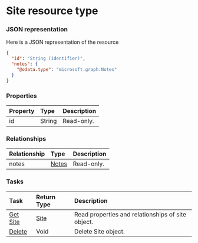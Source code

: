 # Site resource type



### JSON representation

Here is a JSON representation of the resource

```json
{
  "id": "String (identifier)",
  "notes": {
    "@odata.type": "microsoft.graph.Notes"
  }
}

```
### Properties
| Property	   | Type	|Description|
|:---------------|:--------|:----------|
|id|String| Read-only.|

### Relationships
| Relationship | Type	|Description|
|:---------------|:--------|:----------|
|notes|[Notes](notes.md)| Read-only.|

### Tasks

| Task		   | Return Type	|Description|
|:---------------|:--------|:----------|
|[Get Site](../api/site_get.md) | [Site](site.md) |Read properties and relationships of site object.|
|[Delete](../api/site_delete.md) | Void	|Delete Site object. |

<!-- uuid: 669759ea-a3c1-4f3a-a7b0-f20bf1d2bf8e\n2015-10-09 15:15:46 UTC -->